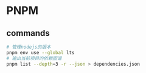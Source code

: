 # PNPM

## commands

```bash
# 管理nodejs的版本
pnpm env use --global lts
# 输出当前项目的依赖图谱
pnpm list --depth=3 -r --json > dependencies.json
```

